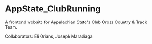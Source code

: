 # AppState_ClubRunning

A frontend website for Appalachian State's Club Cross Country & Track Team.

Collaborators: Eli Orians, Joseph Maradiaga
